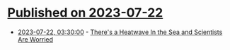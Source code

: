 # [Published on 2023-07-22](index.md)

* [2023-07-22, 03:30:00](https://news.slashdot.org/story/23/07/21/2145205/theres-a-heatwave-in-the-sea-and-scientists-are-worried?utm_source=rss1.0mainlinkanon&utm_medium=feed) - [There's a Heatwave In the Sea and Scientists Are Worried](https://news.slashdot.org/story/23/07/21/2145205/theres-a-heatwave-in-the-sea-and-scientists-are-worried?utm_source=rss1.0mainlinkanon&utm_medium=feed)
